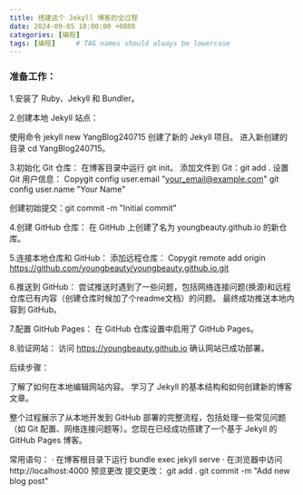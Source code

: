 ```yaml
---
title: 搭建这个 Jekyll 博客的全过程
date: 2024-09-05 10:00:00 +0800
categories: [编程]
tags: [编程]     # TAG names should always be lowercase
---
```


### 准备工作：

1.安装了 Ruby、Jekyll 和 Bundler。

2.创建本地 Jekyll 站点：

使用命令 jekyll new YangBlog240715 创建了新的 Jekyll 项目。
进入新创建的目录 cd YangBlog240715。

3.初始化 Git 仓库：
在博客目录中运行 git init。
添加文件到 Git：git add .
设置 Git 用户信息：
Copygit config user.email "your_email@example.com"
git config user.name "Your Name"

创建初始提交：git commit -m "Initial commit"


4.创建 GitHub 仓库：
在 GitHub 上创建了名为 youngbeauty.github.io 的新仓库。


5.连接本地仓库和 GitHub：
添加远程仓库：
Copygit remote add origin 
https://github.com/youngbeauty/youngbeauty.github.io.git


6.推送到 GitHub：
尝试推送时遇到了一些问题，包括网络连接问题(换源)和远程仓库已有内容（创建仓库时候加了个readme文档）的问题。
最终成功推送本地内容到 GitHub。


7.配置 GitHub Pages：
在 GitHub 仓库设置中启用了 GitHub Pages。

8.验证网站：
访问 https://youngbeauty.github.io 确认网站已成功部署。




后续步骤：

了解了如何在本地编辑网站内容。
学习了 Jekyll 的基本结构和如何创建新的博客文章。

整个过程展示了从本地开发到 GitHub 部署的完整流程，包括处理一些常见问题（如 Git 配置、网络连接问题等）。您现在已经成功搭建了一个基于 Jekyll 的 GitHub Pages 博客。

常用语句：
·  在博客根目录下运行 bundle exec jekyll serve
·  在浏览器中访问 http://localhost:4000 预览更改
提交更改：
git add .
git commit -m "Add new blog post"